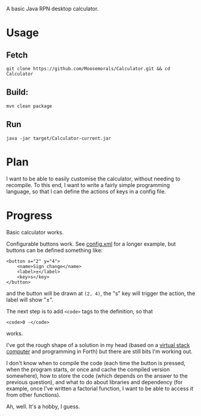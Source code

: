 A basic Java RPN desktop calculator.

# Usage
## Fetch

    git clone https://github.com/Moosemorals/Calculator.git && cd Calculator
## Build:

    mvn clean package
## Run

    java -jar target/Calculator-current.jar

# Plan

I want to be able to easily customise the calculator, without needing to recompile.
To this end, I want to write a fairly simple programming language, so that I
can define the actions of keys in a config file.

# Progress

Basic calculator works.

Configurable buttons work. See [config.xml][config]
for a longer example, but buttons can be defined something like:

    <button x="2" y="4">
        <name>Sign change</name>
        <label>±</label>
        <key>s</key>
    </button>

and the button will be drawn at `(2, 4)`, the "s" key will trigger the action,
the label will show "±".

The next step is to add `<code>` tags to the definition, so that

    <code>0 -</code>

works.

I've got the rough shape of a solution in my head (based on a [virtual stack
computer][vsc] and
programming in Forth) but there are still bits I'm working out.

I don't know when to compile the code (each time the button is pressed, when
the program starts, or once and cache the compiled version somewhere), how to
store the code (which depends on the answer to the previous question), and what
to do about libraries and dependency (for example, once I've written a factorial
function, I want to be able to access it from other functions).

Ah, well. It's a hobby, I guess.

[config]: src/main/resources/config.xml
[vsc]: http://users.ece.cmu.edu/~koopman/stack_computers/sec3_2.html
